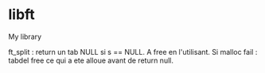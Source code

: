 # libft
My library

ft_split : return un tab NULL si s == NULL. A free en l'utilisant.
Si malloc fail : tabdel free ce qui a ete alloue avant de return null.
